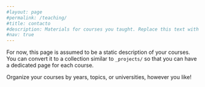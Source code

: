 ```yaml
---
#layout: page
#permalink: /teaching/
#title: contacto
#description: Materials for courses you taught. Replace this text with your description.
#nav: true
---
```


For now, this page is assumed to be a static description of your courses. You can convert it to a collection similar to `_projects/` so that you can have a dedicated page for each course.

Organize your courses by years, topics, or universities, however you like!
